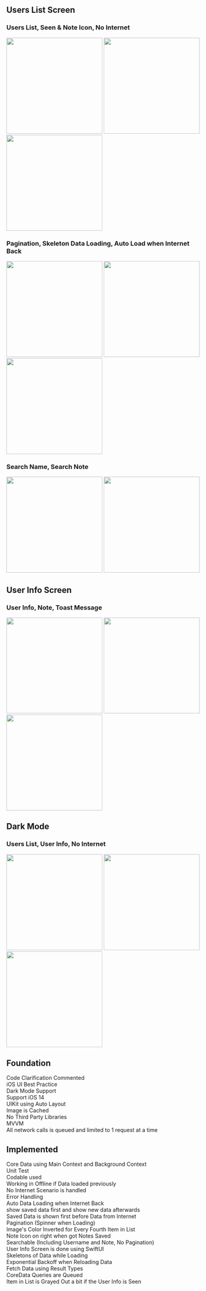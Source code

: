 ## Users List Screen
### Users List, Seen & Note Icon, No Internet
<img src="https://github.com/user-attachments/assets/953cb9e9-5b7f-47f8-b701-cceaef36b3aa" width="250">
<img src="https://github.com/user-attachments/assets/3cc65ab4-3c9d-4724-b462-db23b4fc433d" width="250">
<img src="https://github.com/user-attachments/assets/9471d452-0d64-438a-9d58-4e578c28a2c4" width="250">

### Pagination, Skeleton Data Loading, Auto Load when Internet Back
<img src="https://github.com/user-attachments/assets/aecd3001-d4d7-4632-9299-583eb3433bf1" width="250">
<img src="https://github.com/user-attachments/assets/5ab50523-66f6-402f-8d3b-388ed31c4530" width="250">
<img src="https://github.com/user-attachments/assets/5af3df0c-cd86-40dd-985b-2f93bd683414" width="250">


### Search Name, Search Note
<img src="https://github.com/user-attachments/assets/68114dc9-5b31-4a6a-824c-cda531e52409" width="250">
<img src="https://github.com/user-attachments/assets/ec1900ce-472d-4801-a69d-dcf3bcb753a8" width="250">


## User Info Screen
### User Info, Note, Toast Message
<img src="https://github.com/user-attachments/assets/1f59eaed-aaf6-4f79-a395-db9323e9d59a" width="250">
<img src="https://github.com/user-attachments/assets/bd6112fc-9ed8-4da8-807b-d60a835a5ec0" width="250">
<img src="https://github.com/user-attachments/assets/25cd3323-5713-4afa-a0b3-488ee379a7ce" width="250">

## Dark Mode
### Users List, User Info, No Internet
<img src="https://github.com/user-attachments/assets/75c9ad7e-0571-45d4-94c5-2af5223b01eb" width="250">
<img src="https://github.com/user-attachments/assets/b4d526dc-e0c3-419b-98d9-7b8fe9c86784" width="250">
<img src="https://github.com/user-attachments/assets/ab5c64aa-da17-45c6-b3e6-7b9dd94aa7a1" width="250">

## Foundation
<p>
Code Clarification Commented <br>
iOS UI Best Practice <br>
Dark Mode Support <br>
Support iOS 14 <br>
UIKit using Auto Layout <br>
Image is Cached <br>
No Third Party Libraries <br>
MVVM <br>
All network calls is queued and limited to 1 request at a time <br>
</p>

## Implemented
<p>
Core Data using Main Context and Background Context <br>
Unit Test <br>
Codable used <br>
Working in Offline if Data loaded previously <br>
No Internet Scenario is handled <br>
Error Handling <br>
Auto Data Loading when Internet Back <br>
show saved data first and show new data afterwards <br>
Saved Data is shown first before Data from Internet <br>
Pagination (Spinner when Loading) <br>
Image's Color Inverted for Every Fourth Item in List <br>
Note Icon on right when got Notes Saved <br>
Searchable (Including Username and Note, No Pagination) <br>
User Info Screen is done using SwiftUI <br>
Skeletons of Data while Loading <br>
Exponential Backoff when Reloading Data <br>
Fetch Data using Result Types <br>
CoreData Queries are Queued <br>
Item in List is Grayed Out a bit if the User Info is Seen <br>
</p>


